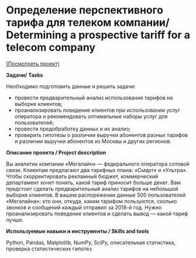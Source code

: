 # Определение перспективного тарифа для телеком компании/ Determining a prospective tariff for a telecom company 
[(Посмотреть проект)](https://github.com/martynovamarina/analytic_projects/blob/main/Statistical%20data%20analysis/Statistical%20data%20analysis.ipynb)

**Задачи/ Tasks**

Необходимо подготовить данные и решить задачи:

- провести предварительный анализ использования тарифов на выборке клиентов;
- проанализировать поведение клиентов при использовании услуг оператора и рекомендовать оптимальные наборы услуг для пользователей;
- провести предобработку данных и их анализ;
- проверить гипотезы о различии выручки абонентов разных тарифов и различии выручки абонентов из Москвы и других регионов.

**Описание проекта / Project description**

Вы аналитик компании «Мегалайн» — федерального оператора сотовой связи. Клиентам предлагают два тарифных плана: «Смарт» и «Ультра». Чтобы скорректировать рекламный бюджет, коммерческий департамент хочет понять, какой тариф приносит больше денег.
Вам предстоит сделать предварительный анализ тарифов на небольшой выборке клиентов. В вашем распоряжении данные 500 пользователей «Мегалайна»: кто они, откуда, каким тарифом пользуются, сколько звонков и сообщений каждый отправил за 2018-й год. Нужно проанализировать поведение клиентов и сделать вывод — какой тариф лучше.

**Используемые навыки и инструменты / Skills and tools**

Python, Pandas, Matplotlib, NumPy, SciPy, описательная статистика, проверка статистических гипотез

